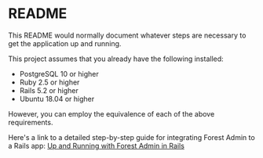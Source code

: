# README

This README would normally document whatever steps are necessary to get the
application up and running.

This project assumes that you already have the following installed:

* PostgreSQL 10 or higher
* Ruby 2.5 or higher
* Rails 5.2 or higher
* Ubuntu 18.04 or higher

However, you can employ the equivalence of each of the above  requirements.

Here's a link to a detailed step-by-step guide for integrating Forest Admin to a Rails app:
[Up and Running with Forest Admin in Rails](https://medium.com/@promisepreston/up-and-running-with-forest-admin-in-rails-aa63599e9adc)
